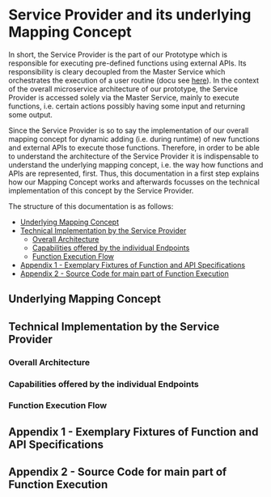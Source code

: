 # Service Provider and its underlying Mapping Concept

In short, the Service Provider is the part of our Prototype which is responsible for executing pre-defined functions using external APIs. Its responsibility is cleary decoupled from the Master Service which orchestrates the execution of a user routine (docu see [here](master_service.md)). In the context of the overall microservice architecture of our prototype, the Service Provider is accessed solely via the Master Service, mainly to execute functions, i.e. certain actions possibly having some input and returning some output. 

Since the Service Provider is so to say the implementation of our overall mapping concept for dynamic adding (i.e. during runtime) of new functions and external APIs to execute those functions. Therefore, in order to be able to understand the architecture of the Service Provider it is indispensable to understand the underlying mapping concept, i.e. the way how functions and APIs are represented, first. Thus, this documentation in a first step explains how our Mapping Concept works and afterwards focusses on the technical implementation of this concept by the Service Provider.

The structure of this documentation is as follows: 
* [Underlying Mapping Concept](#underlying-mapping-concept)
* [Technical Implementation by the Service Provider](#technical-implementation-by-the-service-provider)
  * [Overall Architecture](#overall-architecture)
  * [Capabilities offered by the individual Endpoints](#capabilities-offered-by-the-individual-endpoints)
  * [Function Execution Flow](#function-execution-flow)
* [Appendix 1 - Exemplary Fixtures of Function and API Specifications](#appendix-1---exemplary-fixtures-of-function-and-api-specifications)
* [Appendix 2 - Source Code for main part of Function Execution](#appendix-2---source-code-for-main-part-of-function-execution) 

## Underlying Mapping Concept





## Technical Implementation by the Service Provider
### Overall Architecture

### Capabilities offered by the individual Endpoints

### Function Execution Flow

## Appendix 1 - Exemplary Fixtures of Function and API Specifications

## Appendix 2 - Source Code for main part of Function Execution 



